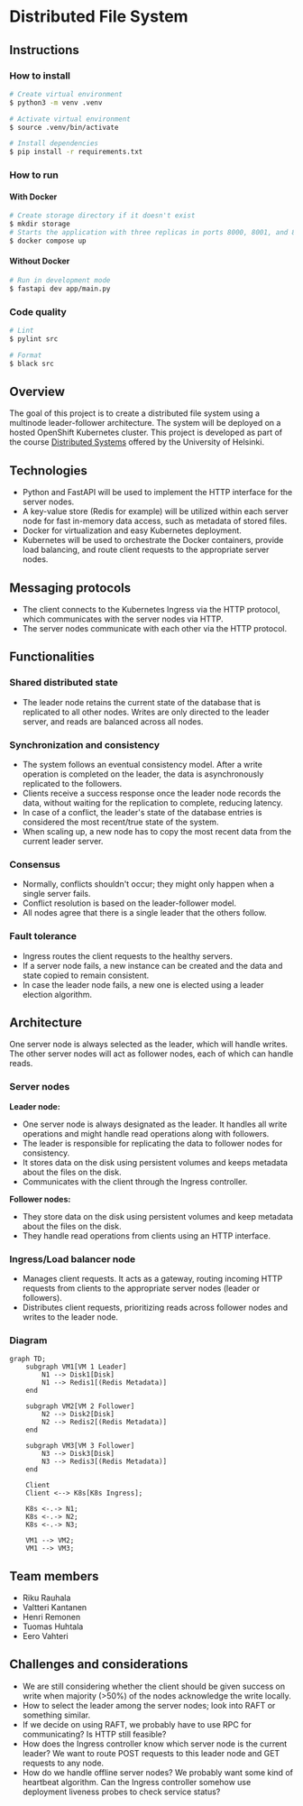 # Distributed File System

## Instructions

### How to install

```bash
# Create virtual environment
$ python3 -m venv .venv

# Activate virtual environment
$ source .venv/bin/activate

# Install dependencies
$ pip install -r requirements.txt
```

### How to run

#### With Docker

```bash
# Create storage directory if it doesn't exist
$ mkdir storage
# Starts the application with three replicas in ports 8000, 8001, and 8002
$ docker compose up
```

#### Without Docker

```bash
# Run in development mode
$ fastapi dev app/main.py
```

### Code quality

```bash
# Lint
$ pylint src

# Format
$ black src
```

## Overview

The goal of this project is to create a distributed file system using a multinode leader-follower architecture. The system will be deployed on a hosted OpenShift Kubernetes cluster. This project is developed as part of the course [Distributed Systems](https://studies.helsinki.fi/kurssit/opintojakso/otm-1b26b72f-19c4-424f-8524-e917b67a659d) offered by the University of Helsinki.

## Technologies

- Python and FastAPI will be used to implement the HTTP interface for the server nodes.
- A key-value store (Redis for example) will be utilized within each server node for fast in-memory data access, such as metadata of stored files.
- Docker for virtualization and easy Kubernetes deployment.
- Kubernetes will be used to orchestrate the Docker containers, provide load balancing, and route client requests to the appropriate server nodes.

## Messaging protocols

- The client connects to the Kubernetes Ingress via the HTTP protocol, which communicates with the server nodes via HTTP.
- The server nodes communicate with each other via the HTTP protocol.

## Functionalities

### Shared distributed state

- The leader node retains the current state of the database that is replicated to all other nodes. Writes are only directed to the leader server, and reads are balanced across all nodes.

### Synchronization and consistency

- The system follows an eventual consistency model. After a write operation is completed on the leader, the data is asynchronously replicated to the followers.
- Clients receive a success response once the leader node records the data, without waiting for the replication to complete, reducing latency.
- In case of a conflict, the leader's state of the database entries is considered the most recent/true state of the system.
- When scaling up, a new node has to copy the most recent data from the current leader server.

### Consensus

- Normally, conflicts shouldn't occur; they might only happen when a single server fails.
- Conflict resolution is based on the leader-follower model.
- All nodes agree that there is a single leader that the others follow.

### Fault tolerance

- Ingress routes the client requests to the healthy servers.
- If a server node fails, a new instance can be created and the data and state copied to remain consistent.
- In case the leader node fails, a new one is elected using a leader election algorithm.

## Architecture

One server node is always selected as the leader, which will handle writes. The other server nodes will act as follower nodes, each of which can handle reads.

### Server nodes

**Leader node:**

- One server node is always designated as the leader. It handles all write operations and might handle read operations along with followers.
- The leader is responsible for replicating the data to follower nodes for consistency.
- It stores data on the disk using persistent volumes and keeps metadata about the files on the disk.
- Communicates with the client through the Ingress controller.

**Follower nodes:**

- They store data on the disk using persistent volumes and keep metadata about the files on the disk.
- They handle read operations from clients using an HTTP interface.

### Ingress/Load balancer node

- Manages client requests. It acts as a gateway, routing incoming HTTP requests from clients to the appropriate server nodes (leader or followers).
- Distributes client requests, prioritizing reads across follower nodes and writes to the leader node.

### Diagram

```mermaid
graph TD;
    subgraph VM1[VM 1 Leader]
        N1 --> Disk1[Disk]
        N1 --> Redis1[(Redis Metadata)]
    end

    subgraph VM2[VM 2 Follower]
        N2 --> Disk2[Disk]
        N2 --> Redis2[(Redis Metadata)]
    end

    subgraph VM3[VM 3 Follower]
        N3 --> Disk3[Disk]
        N3 --> Redis3[(Redis Metadata)]
    end

    Client
    Client <--> K8s[K8s Ingress];

    K8s <-.-> N1;
    K8s <-.-> N2;
    K8s <-.-> N3;

    VM1 --> VM2;
    VM1 --> VM3;
```

## Team members

- Riku Rauhala
- Valtteri Kantanen
- Henri Remonen
- Tuomas Huhtala
- Eero Vahteri

## Challenges and considerations

- We are still considering whether the client should be given success on write when majority (>50%) of the nodes acknowledge the write locally.
- How to select the leader among the server nodes; look into RAFT or something similar.
- If we decide on using RAFT, we probably have to use RPC for communicating? Is HTTP still feasible?
- How does the Ingress controller know which server node is the current leader? We want to route POST requests to this leader node and GET requests to any node.
- How do we handle offline server nodes? We probably want some kind of heartbeat algorithm. Can the Ingress controller somehow use deployment liveness probes to check service status?
